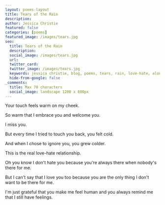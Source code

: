 ```yaml
---
layout: poems-layout
title: Tears of the Rain
description: 
author: Jessica Christie
featured: false
categories: [poems]
featured_image: /images/tears.jpg
seo:
  title: Tears of the Rain
  description: 
  social_image: /images/tears.jpg
  url:
  twitter_card:
  twitter_image: /images/tears.jpg
  keywords: jessica christie, blog, poems, tears, rain, love-hate, alone
  hide-from-google: false
_comments:
  title: Max 70 characters
  social_image: landscape 1200 x 600px
---
```

Your touch feels warm on my cheek.

So warm that I embrace you and welcome you.

I miss you.

But every time I tried to touch you back, you felt cold.

And when I chose to ignore you, you grew colder.

This is the real love-hate relationship.

Oh you know I don't hate you because you're always there when nobody's there for me.

But I can't say that I love you too because you are the only thing I don't want to be there for me.

I'm just grateful that you make me feel human and you always remind me that I still have feelings.

&nbsp;
